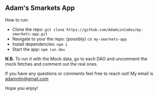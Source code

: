 
## Adam's Smarkets App

How to run:

- Clone the repo: ```git clone https://github.com/AdamLinCodes/my-smarkets-app.git```
- Navigate to your the repo: (possibly) ```cd my-smarkets-app```
- Install dependencies: ```npm i```
- Start the app: ```npm run dev```

**N.B.** To run it with the Mock data, go to each DAO and uncomment the mock fetches and comment out the real ones.

If you have any questions or comments feel free to reach out! My email is adamnlin@gmail.com

Hope you enjoy!
